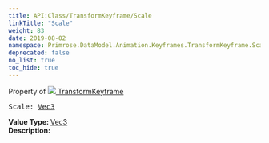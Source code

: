 ```yaml
---
title: API:Class/TransformKeyframe/Scale
linkTitle: "Scale"
weight: 83
date: 2019-08-02
namespace: Primrose.DataModel.Animation.Keyframes.TransformKeyframe.Scale
deprecated: false
no_list: true
toc_hide: true
---
```

Property of <a href="/docs/api-reference/Class/TransformKeyframe"><img src="/icons/silk/film.png"/>&nbsp;TransformKeyframe</a>
<pre class="method-declaration">
Scale: <a class="type" href="/docs/api-reference/DataType/Vec3">Vec3</a></pre>
<b>Value Type: </b>
<a class="type" href="/docs/api-reference/DataType/Vec3">Vec3</a>
<br/>
<b>Description: </b>